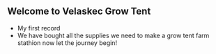 ## Welcome to Velaskec Grow Tent

* My first record
* We have bought all the supplies we need to make a grow tent farm stathion now let the journey begin!
